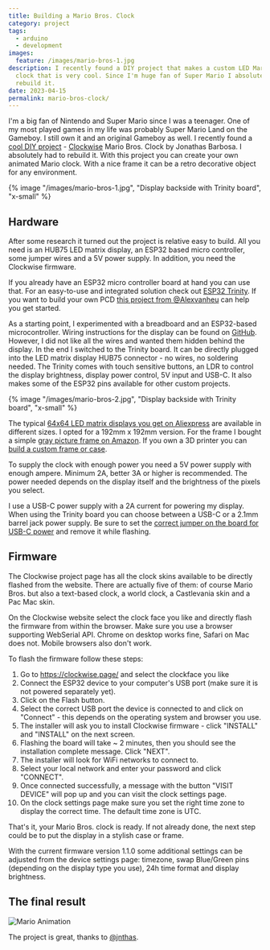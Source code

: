 ```yaml
---
title: Building a Mario Bros. Clock
category: project
tags:
  - arduino
  - development
images:
  feature: /images/mario-bros-1.jpg
description: I recently found a DIY project that makes a custom LED Mario Bros.
  clock that is very cool. Since I'm huge fan of Super Mario I absolutely had to
  rebuild it.
date: 2023-04-15
permalink: mario-bros-clock/
---
```

I'm a big fan of Nintendo and Super Mario since I was a teenager. One of my most played games in my life was probably Super Mario Land on the Gameboy. I still own it and an original Gameboy as well. I recently found a [cool DIY project](https://www.hackster.io/jnthas/mario-bros-clock-4a0436) - [Clockwise](https://clockwise.page/) Mario Bros. Clock by Jonathas Barbosa. I absolutely had to rebuild it. With this project you can create your own animated Mario clock. With a nice frame it can be a retro decorative object for any environment.

{% image "/images/mario-bros-1.jpg", "Display backside with Trinity board", "x-small" %}

## Hardware

After some research it turned out the project is relative easy to build. All you need is an HUB75 LED matrix display, an ESP32 based micro controller, some jumper wires and a 5V power supply. In addition, you need the Clockwise firmware.

If you already have an ESP32 micro controller board at hand you can use that. For an easy-to-use and integrated solution check out [ESP32 Trinity](https://github.com/witnessmenow/ESP32-Trinity). If you want to build your own PCD [this project from @Alexvanheu](https://github.com/Alexvanheu/Mario-Clock-PCB-ESP32) can help you get started.

As a starting point, I experimented with a breadboard and an ESP32-based microcontroller. Wiring instructions for the display can be found on [GitHub](https://github.com/jnthas/clockwise#driving-the-led-matrix). However, I did not like all the wires and wanted them hidden behind the display. In the end I switched to the Trinity board. It can be directly plugged into the LED matrix display HUB75 connector - no wires, no soldering needed. The Trinity comes with touch sensitive buttons, an LDR to control the display brightness, display power control, 5V input and USB-C. It also makes some of the ESP32 pins available for other custom projects.

{% image "/images/mario-bros-2.jpg", "Display backside with Trinity board", "x-small" %}

The typical [64x64 LED matrix displays you get on Aliexpress](https://www.aliexpress.com/item/1005001958513042.html) are available in different sizes. I opted for a 192mm x 192mm version. For the frame I bought a simple [gray picture frame on Amazon](https://www.amazon.de/dp/B09W47J295?). If you own a 3D printer you can [build a custom frame or case](https://www.thingiverse.com/search?q=64x64+LED+matrix+case&page=1&type=things&sort=relevant).

To supply the clock with enough power you need a 5V power supply with enough ampere. Minimum 2A, better 3A or higher is recommended. The power needed depends on the display itself and the brightness of the pixels you select.

I use a USB-C power supply with a 2A current for powering my display. When using the Trinity board you can choose between a USB-C or a 2.1mm barrel jack power supply. Be sure to set the [correct jumper on the board for USB-C power](https://github.com/witnessmenow/ESP32-Trinity/blob/master/setup.md#powering-the-matrix-panel-using-usb-c) and remove it while flashing.

## Firmware

The Clockwise project page has all the clock skins available to be directly flashed from the website. There are actually five of them: of course Mario Bros. but also a text-based clock, a world clock, a Castlevania skin and a Pac Mac skin.

On the Clockwise website select the clock face you like and directly flash the firmware from within the browser. Make sure you use a browser supporting WebSerial API. Chrome on desktop works fine, Safari on Mac does not. Mobile browsers also don't work.

To flash the firmware follow these steps:

1. Go to <https://clockwise.page/> and select the clockface you like
2. Connect the ESP32 device to your computer's USB port (make sure it is not powered separately yet).
3. Click on the Flash button.
4. Select the correct USB port the device is connected to and click on "Connect" - this depends on the operating system and browser you use.
5. The installer will ask you to install Clockwise firmware - click "INSTALL" and "INSTALL" on the next screen.
6. Flashing the board will take ~ 2 minutes, then you should see the installation complete message. Click "NEXT".
7. The installer will look for WiFi networks to connect to.
8. Select your local network and enter your password and click "CONNECT".
9. Once connected successfully, a message with the button "VISIT DEVICE" will pop up and you can visit the clock settings page.
10. On the clock settings page make sure you set the right time zone to display the correct time. The default time zone is UTC.

That's it, your Mario Bros. clock is ready. If not already done, the next step could be to put the display in a stylish case or frame.

With the current firmware version 1.1.0 some additional settings can be adjusted from the device settings page: timezone, swap Blue/Green pins (depending on the display type you use), 24h time format and display brightness.

## The final result

![Mario Animation](/assets/images/mario-bros-3.gif)

The project is great, thanks to [@jnthas](https://github.com/jnthas).
